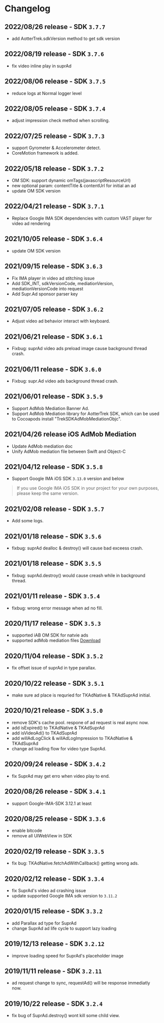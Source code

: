 # Changelog

## 2022/08/26 release - SDK `3.7.7`

* add AotterTrek.sdkVersion method to get sdk version

## 2022/08/19 release - SDK `3.7.6`

* fix video inline play in suprAd

## 2022/08/06 release - SDK `3.7.5`

* reduce logs at Normal logger level

## 2022/08/05 release - SDK `3.7.4`

* adjust impression check method when scrolling.

## 2022/07/25 release - SDK `3.7.3`

* support Gyrometer & Accelerometer detect.
* CoreMotion framework is added.

## 2022/05/18 release - SDK `3.7.2`

* OM SDK: support dynamic omTags(javascriptResourceUrl)
* new optional param: contentTitle & contentUrl for initial an ad
* update OM SDK version

## 2022/04/21 release - SDK `3.7.1`

* Replace Google IMA SDK dependencies with custom VAST player for video ad rendering

## 2021/10/05 release - SDK `3.6.4`

* update OM SDK version

## 2021/09/15 release - SDK `3.6.3`

* Fix IMA player in video ad stitching issue
* Add SDK\_INT, sdkVersionCode, mediationVersion, mediationVersionCode into request
* Add Supr.Ad sponsor parser key

## 2021/07/05 release - SDK `3.6.2`

* Adjust video ad behavior interact with keyboard.

## 2021/06/21 release - SDK `3.6.1`

* Fixbug: suprAd video ads preload image cause background thread crash.

## 2021/06/11 release - SDK `3.6.0`&#x20;

* Fixbug: supr.Ad video ads background thread crash.

## 2021/06/01 release - SDK `3.5.9`

* Support AdMob Mediation Banner Ad.
* Support AdMob Mediation library for AotterTrek SDK, which can be used to Cocoapods install "TrekSDKAdMobMediationObjc".

## 2021/04/26 release iOS AdMob Mediation

* Update AdMob mediation doc&#x20;
* Unify AdMob mediation file between Swift and Object-C

## 2021/04/12 release - SDK `3.5.8`

* Support Google IMA iOS SDK `3.13.0` version and below

> If you use Google IMA iOS SDK in your project for your own purposes, please keep the same version.

## 2021/02/08 release - SDK `3.5.7`

* Add some logs.

## 2021/01/18 release - SDK `3.5.6`

* fixbug: suprAd dealloc & destroy() will cause bad exceess crash.

## 2021/01/18 release - SDK `3.5.5`

* fixbug: suprAd.destroy() would cause creash while in background thread.

## 2021/01/11 release - SDK `3.5.4`

* fixbug: wrong error message when ad no fill.

## 2020/11/17 release - SDK `3.5.3`

* supported iAB OM SDK for natvie ads
* supported adMob mediation files [Download](https://github.com/aotter/AotterTrek-iOS-SDK/releases/download/3.5.3/AotterTrek.adMob.mediation.zip)

## 2020/11/04 release - SDK `3.5.2`

* fix offset issue of suprAd in type parallax.

## 2020/10/22 release - SDK `3.5.1`

* make sure ad place is requried for TKAdNative & TKAdSuprAd initial.

## 2020/10/21 release - SDK `3.5.0`

* remove SDK's cache pool. respone of ad request is real async now.
* add isExpired() to TKAdNative & TKAdSuprAd
* add isVideoAd() to TKAdSuprAd
* add willAdLogClick & willAdLogImpression to TKAdNative & TKAdSuprAd
* change ad loading flow for video type SuprAd.

## 2020/09/24 release - SDK `3.4.2`

* fix SuprAd may get erro when video play to end.

## 2020/08/26 release - SDK `3.4.1`

* support Google-IMA-SDK 3.12.1 at least

## 2020/08/25 release - SDK `3.3.6`

* enable bitcode
* remove all UIWebView in SDK

## 2020/02/19 release - SDK `3.3.5`

* fix bug: TKAdNative.fetchAdWithCallback() getting wrong ads.

## 2020/02/12 release - SDK `3.3.4`

* fix SuprAd's video ad crashing issue
* update supported Google IMA sdk version to `3.11.2`

## 2020/01/15 release - SDK `3.3.2`

* add Parallax ad type for SuprAd
* change SuprAd ad life cycle to support lazy loading

## 2019/12/13 release - SDK `3.2.12`

* improve loading speed for SuprAd's placeholder image

## 2019/11/11 release - SDK `3.2.11`

* ad request change to sync, requestAd() will be response immediatly now.

## 2019/10/22 release - SDK `3.2.4`

* fix bug of SuprAd.destroy() wont kill some child view.
